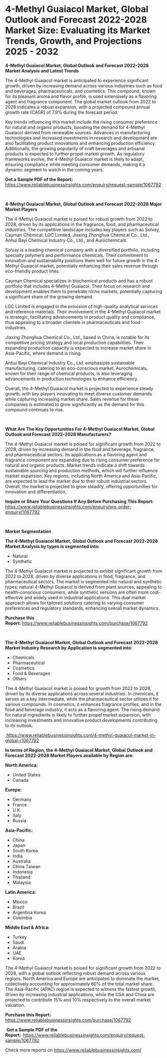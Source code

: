 <p><h1>4-Methyl Guaiacol Market, Global Outlook and Forecast 2022-2028 Market Size: Evaluating its Market Trends, Growth, and Projections 2025 - 2032</h1></p><p><strong>4-Methyl Guaiacol Market, Global Outlook and Forecast 2022-2028 Market Analysis and Latest Trends</strong></p>
<p><p>The 4-Methyl Guaiacol market is anticipated to experience significant growth, driven by increasing demand across various industries such as food and beverages, pharmaceuticals, and cosmetics. This compound, known for its pleasant aroma and flavor profile, is used extensively as a flavoring agent and fragrance component. The global market outlook from 2022 to 2028 indicates a robust expansion, with a projected compound annual growth rate (CAGR) of 7.9% during the forecast period. </p><p>Key trends influencing this market include the rising consumer preference for natural and organic products, boosting the demand for 4-Methyl Guaiacol derived from renewable sources. Advances in manufacturing technologies and increased investments in research and development are also facilitating product innovations and enhancing production efficiency. Additionally, the growing popularity of craft beverages and artisanal products is expected to further propel market growth. As regulatory frameworks evolve, the 4-Methyl Guaiacol market is likely to adapt, ensuring compliance while meeting consumer demands, making it a dynamic segment to watch in the coming years.</p></p>
<p><strong>Get a Sample PDF of the Report:&nbsp;</strong> <a href="https://www.reliablebusinessinsights.com/enquiry/request-sample/1067792?utm_campaign=3353&utm_medium=2&utm_source=Github&utm_content=ia&utm_term=21032025&utm_id=4-methyl-guaiacol-market-global-outlook-and-forecast-2022-2028">https://www.reliablebusinessinsights.com/enquiry/request-sample/1067792</a></p>
<p>&nbsp;</p>
<p><strong>4-Methyl Guaiacol Market, Global Outlook and Forecast 2022-2028 Major Market Players</strong></p>
<p><p>The 4-Methyl Guaiacol market is poised for robust growth from 2022 to 2028, driven by its applications in the fragrance, food, and pharmaceutical industries. The competitive landscape includes key players such as Solvay, Cayman Chemical, LGC Limited, Jiaxing Zhonghua Chemical Co., Ltd., Anhui Bayi Chemical Industry Co., Ltd., and Aurochemicals.</p><p>Solvay is a leading chemical company with a diversified portfolio, including specialty polymers and performance chemicals. Their commitment to innovation and sustainability positions them well for future growth in the 4-Methyl Guaiacol market, potentially enhancing their sales revenue through eco-friendly product lines.</p><p>Cayman Chemical specializes in biochemical products and has a robust portfolio that includes 4-Methyl Guaiacol. Their focus on research and development enables them to penetrate niche markets, potentially capturing a significant share of the growing demand.</p><p>LGC Limited is engaged in the provision of high-quality analytical services and reference materials. Their involvement in the 4-Methyl Guaiacol market is strategic, facilitating advancements in product quality and compliance, thus appealing to a broader clientele in pharmaceuticals and food industries.</p><p>Jiaxing Zhonghua Chemical Co., Ltd., based in China, is notable for its competitive pricing strategy and local production capabilities. Their expanding production capacity is expected to increase market share in Asia-Pacific, where demand is rising.</p><p>Anhui Bayi Chemical Industry Co., Ltd. emphasizes sustainable manufacturing, catering to an eco-conscious market. Aurochemicals, known for their range of chemical products, is also leveraging advancements in production technologies to enhance efficiency.</p><p>Overall, the 4-Methyl Guaiacol market is projected to experience steady growth, with key players innovating to meet diverse customer demands while capturing increasing market share. Sales revenue for these companies is estimated to grow significantly as the demand for this compound continues to rise.</p></p>
<p>&nbsp;</p>
<p><strong>What Are The Key Opportunities For 4-Methyl Guaiacol Market, Global Outlook and Forecast 2022-2028 Manufacturers?</strong></p>
<p><p>The 4-Methyl Guaiacol market is poised for significant growth from 2022 to 2028, driven by increasing demand in the food and beverage, fragrance, and pharmaceutical sectors. Its applications as a flavoring agent and fragrance component are expanding due to rising consumer preference for natural and organic products. Market trends indicate a shift towards sustainable sourcing and production methods, which will further influence market expansion. Key regions, including North America and Asia-Pacific, are expected to lead the market due to their robust industrial sectors. Overall, the market is projected to grow steadily, offering opportunities for innovation and differentiation.</p></p>
<p><strong>Inquire or Share Your Questions If Any Before Purchasing This Report:</strong> <a href="https://www.reliablebusinessinsights.com/enquiry/pre-order-enquiry/1067792?utm_campaign=3353&utm_medium=2&utm_source=Github&utm_content=ia&utm_term=21032025&utm_id=4-methyl-guaiacol-market-global-outlook-and-forecast-2022-2028">https://www.reliablebusinessinsights.com/enquiry/pre-order-enquiry/1067792</a></p>
<p>&nbsp;</p>
<p><strong>Market Segmentation</strong></p>
<p><strong>The 4-Methyl Guaiacol Market, Global Outlook and Forecast 2022-2028 Market Analysis by types is segmented into:</strong></p>
<p><ul><li>Natural</li><li>Synthetic</li></ul></p>
<p><p>The 4-Methyl Guaiacol market is projected to exhibit significant growth from 2022 to 2028, driven by diverse applications in food, fragrance, and pharmaceutical sectors. The market is segmented into natural and synthetic types; natural 4-Methyl Guaiacol is derived from plant sources, appealing to health-conscious consumers, while synthetic versions are often more cost-effective and widely used in industrial applications. This dual market approach allows for tailored solutions catering to varying consumer preferences and regulatory standards, enhancing overall market dynamics.</p></p>
<p><strong>Purchase this Report:&nbsp;</strong><a href="https://www.reliablebusinessinsights.com/purchase/1067792?utm_campaign=3353&utm_medium=2&utm_source=Github&utm_content=ia&utm_term=21032025&utm_id=4-methyl-guaiacol-market-global-outlook-and-forecast-2022-2028">https://www.reliablebusinessinsights.com/purchase/1067792</a></p>
<p>&nbsp;</p>
<p><strong>The 4-Methyl Guaiacol Market, Global Outlook and Forecast 2022-2028 Market Industry Research by Application is segmented into:</strong></p>
<p><ul><li>Chemicals</li><li>Pharmaceutical</li><li>Cosmetics</li><li>Food & Beverages</li><li>Others</li></ul></p>
<p><p>The 4-Methyl Guaiacol market is poised for growth from 2022 to 2028, driven by its diverse applications across several industries. In chemicals, it serves as a key intermediate, while the pharmaceutical sector utilizes it for various compounds. In cosmetics, it enhances fragrance profiles, and in the food and beverage industry, it acts as a flavoring agent. The rising demand for natural ingredients is likely to further propel market expansion, with increasing investments and innovative product developments contributing to its outlook.</p></p>
<p><a href="https://www.reliablebusinessinsights.com/4-methyl-guaiacol-market-in-global-r1067792?utm_campaign=3353&utm_medium=2&utm_source=Github&utm_content=ia&utm_term=21032025&utm_id=4-methyl-guaiacol-market-global-outlook-and-forecast-2022-2028">&nbsp;https://www.reliablebusinessinsights.com/4-methyl-guaiacol-market-in-global-r1067792</a></p>
<p><strong>In terms of Region, the 4-Methyl Guaiacol Market, Global Outlook and Forecast 2022-2028 Market Players available by Region are:</strong></p>
<p>
    <p> <strong> North America: </strong>
        <ul>
            <li>United States</li>
            <li>Canada</li>
        </ul>
        </p> 
    <p> <strong> Europe: </strong>
        <ul>
            <li>Germany</li>
            <li>France</li>
            <li>U.K.</li>
            <li>Italy</li>
            <li>Russia</li>
        </ul>
        </p> 
    <p> <strong> Asia-Pacific: </strong>
        <ul>
            <li>China</li>
            <li>Japan</li>
            <li>South Korea</li>
            <li>India</li>
            <li>Australia</li>
            <li>China Taiwan</li>
            <li>Indonesia</li>
            <li>Thailand</li>
            <li>Malaysia</li>
        </ul>
        </p> 
    <p> <strong> Latin America: </strong>
        <ul>
            <li>Mexico</li>
            <li>Brazil</li>
            <li>Argentina Korea</li>
            <li>Colombia</li>
        </ul>
        </p> 
    <p> <strong> Middle East & Africa: </strong>
        <ul>
            <li>Turkey</li>
            <li>Saudi</li>
            <li>Arabia</li>
            <li>UAE</li>
            <li>Korea</li>
        </ul>
    </p>
    </p>
<p><p>The 4-Methyl Guaiacol market is poised for significant growth from 2022 to 2028, with a global outlook reflecting robust demand across various regions. North America and Europe are anticipated to dominate the market, collectively accounting for approximately 60% of the total market share. The Asia-Pacific (APAC) region is expected to witness the fastest growth, driven by increasing industrial applications, while the USA and China are projected to contribute 15% and 10% respectively to the overall market valuation.</p></p>
<p><strong>Purchase this Report: </strong><a href="https://www.reliablebusinessinsights.com/purchase/1067792?utm_campaign=3353&utm_medium=2&utm_source=Github&utm_content=ia&utm_term=21032025&utm_id=4-methyl-guaiacol-market-global-outlook-and-forecast-2022-2028">https://www.reliablebusinessinsights.com/purchase/1067792</a></p>
<p>&nbsp;<strong>Get a Sample PDF of the Report:&nbsp;&nbsp;</strong><a href="https://www.reliablebusinessinsights.com/enquiry/request-sample/1067792?utm_campaign=3353&utm_medium=2&utm_source=Github&utm_content=ia&utm_term=21032025&utm_id=4-methyl-guaiacol-market-global-outlook-and-forecast-2022-2028">https://www.reliablebusinessinsights.com/enquiry/request-sample/1067792</a></p>
<p><strong></strong></p>
<p>Check more reports on <a href="https://www.reliablebusinessinsights.com/?utm_campaign=3353&utm_medium=2&utm_source=Github&utm_content=ia&utm_term=21032025&utm_id=4-methyl-guaiacol-market-global-outlook-and-forecast-2022-2028">https://www.reliablebusinessinsights.com/</a></p>